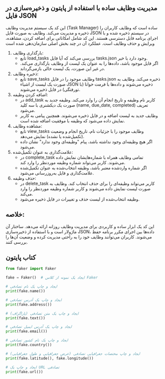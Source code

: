 ## مدیریت وظایف ساده با استفاده از پایتون و ذخیره‌سازی در فایل JSON
این کد یک سیستم مدیریت وظایف (Task Manager) ساده است که وظایف کاربران را ذخیره و مدیریت می‌کند. وظایف به صورت فایل JSON در سیستم ذخیره شده و با اجرای برنامه قابل دسترسی هستند. این کد شامل امکاناتی برای اضافه کردن، مشاهده، ویرایش و حذف وظایف است. عملکرد آن در چند بخش اصلی سازمان‌دهی شده است
1. بارگذاری وظایف:
   - تابع load_tasks بررسی می‌کند که آیا فایل tasks.json وجود دارد یا خیر.
   - اگر فایل موجود باشد، داده‌ها را به عنوان یک لیست از وظایف بارگذاری می‌کند. در غیر این صورت، یک لیست خالی بازمی‌گرداند.
2. ذخیره وظایف:
   - تابع save_tasks وظایف موجود را در فایل tasks.json ذخیره می‌کند. وظایف به صورت یک لیست از اشیاء JSON ذخیره می‌شوند و داده‌ها با فرمت خوانا (با تورفتگی) در فایل ذخیره می‌شوند.
3. اضافه کردن وظیفه:
   - در add_task کاربر نام وظیفه و تاریخ انجام آن را وارد می‌کند. وظیفه جدید به صورت یک دیکشنری با سه کلید (name, due_date, completed) تعریف می‌شود.
   - وظایف جدید به لیست اضافه و در فایل ذخیره می‌شوند. همچنین پیامی به کاربر نمایش داده می‌شود که وظیفه با موفقیت اضافه شده است.
4. مشاهده وظایف:
   - تابع view_tasks وظایف موجود را با جزئیات نام، تاریخ انجام و وضعیت (تکمیل‌شده یا نشده) نمایش می‌دهد.
   - اگر هیچ وظیفه‌ای وجود نداشته باشد، پیام "وظیفه‌ای وجود ندارد" نشان داده می‌شود.
5. علامت‌گذاری به عنوان تکمیل‌شده:
   - در complete_task تمامی وظایف همراه با شماره‌هایشان نمایش داده می‌شوند. کاربر می‌تواند شماره وظیفه موردنظر را وارد کند.
   - اگر شماره واردشده معتبر باشد، وظیفه انتخاب‌شده به عنوان تکمیل‌شده علامت‌گذاری و فایل به‌روزرسانی می‌شود.
6. حذف وظیفه:
   - در delete_task کاربر می‌تواند وظیفه‌ای را برای حذف انتخاب کند. وظایف به صورت لیست نمایش داده می‌شوند و کاربر شماره وظیفه موردنظر را وارد می‌کند.
   - وظیفه انتخاب‌شده از لیست حذف و تغییرات در فایل ذخیره می‌شود.
  
## خلاصه:
این کد یک ابزار ساده و کاربردی برای مدیریت وظایف روزانه ارائه می‌دهد. ساختار آن ماژولار است و با استفاده از ذخیره‌سازی JSON، داده‌ها بین اجرای مکرر برنامه حفظ می‌شوند. کاربران می‌توانند وظایف خود را به راحتی مدیریت کرده و وضعیت آن‌ها را بررسی کنند.

## کتاب پایتون
```python
from faker import Faker

fake = Faker()  # ایجاد یک نمونه از کلاس Faker

# ایجاد و چاپ یک نام تصادفی
print(fake.name()) 

# ایجاد و چاپ یک آدرس تصادفی
print(fake.address()) 

# ایجاد و چاپ یک متن تصادفی (پاراگراف)
print(fake.text()) 

# ایجاد و چاپ یک آدرس ایمیل تصادفی
print(fake.email()) 

# ایجاد و چاپ یک نام کشور تصادفی
print(fake.country()) 

# ایجاد و چاپ مختصات جغرافیایی تصادفی (عرض جغرافیایی و طول جغرافیایی)
print(fake.latitude(), fake.longitude()) 

# ایجاد و چاپ یک URL تصادفی
print(fake.url()) 

```
